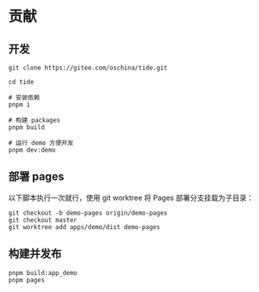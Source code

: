 # 贡献

## 开发

```shell
git clone https://gitee.com/oschina/tide.git

cd tide

# 安装依赖
pnpm i

# 构建 packages
pnpm build

# 运行 demo 方便开发
pnpm dev:demo
```

## 部署 pages

以下脚本执行一次就行，使用 git worktree 将 Pages 部署分支挂载为子目录：

```shell
git checkout -b demo-pages origin/demo-pages
git checkout master
git worktree add apps/demo/dist demo-pages
```

## 构建并发布

```shell
pnpm build:app_demo
pnpm pages
```
